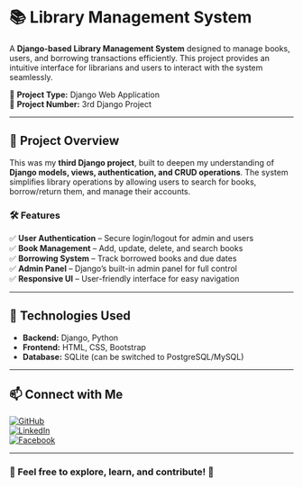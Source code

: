 # 📚 Library Management System  

A **Django-based Library Management System** designed to manage books, users, and borrowing transactions efficiently. This project provides an intuitive interface for librarians and users to interact with the system seamlessly.  

🔹 **Project Type:** Django Web Application  
🔹 **Project Number:** 3rd Django Project  

---

## 📌 Project Overview  
This was my **third Django project**, built to deepen my understanding of **Django models, views, authentication, and CRUD operations**. The system simplifies library operations by allowing users to search for books, borrow/return them, and manage their accounts.  

### 🛠 Features  
✅ **User Authentication** – Secure login/logout for admin and users  
✅ **Book Management** – Add, update, delete, and search books  
✅ **Borrowing System** – Track borrowed books and due dates  
✅ **Admin Panel** – Django’s built-in admin panel for full control  
✅ **Responsive UI** – User-friendly interface for easy navigation  

---

## 🚀 Technologies Used  
- **Backend:** Django, Python  
- **Frontend:** HTML, CSS, Bootstrap  
- **Database:** SQLite (can be switched to PostgreSQL/MySQL)  

---
## 📫 Connect with Me  
[![GitHub](https://img.shields.io/badge/GitHub-Profile-black?style=flat&logo=github)](https://github.com/Abu-Taher-Siddiki-Adnan)  
[![LinkedIn](https://img.shields.io/badge/LinkedIn-Connect-blue?style=flat&logo=linkedin)](https://www.linkedin.com/in/abu-taher-siddiki-adnan/)  
[![Facebook](https://img.shields.io/badge/Facebook-Profile-1877F2?style=flat&logo=facebook&logoColor=white)](https://www.facebook.com/adnan.siddik.282/)  

---

### 🎯 Feel free to explore, learn, and contribute! 🚀   

